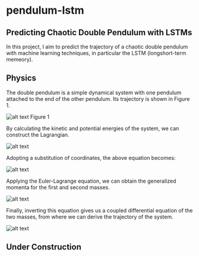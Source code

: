 # pendulum-lstm
## Predicting Chaotic Double Pendulum with LSTMs
In this project, I aim to predict the trajectory of a chaotic double pendulum with machine learning techniques, in particular the LSTM (longshort-term memeory).
## Physics
The double pendulum is a simple dynamical system with one pendulum attached to the end of the other pendulum. Its trajectory is shown in Figure 1.

![alt text](https://upload.wikimedia.org/wikipedia/commons/6/65/Trajektorie_eines_Doppelpendels.gif)
Figure 1

By calculating the kinetic and potential energies of the system, we can construct the Lagrangian.

![alt text](https://wikimedia.org/api/rest_v1/media/math/render/svg/2ec151d95ac6e7eb0bb11dadf1c39dac6b9514f0)

Adopting a substitution of coordinates, the above equation becomes:

![alt text](https://user-images.githubusercontent.com/43424403/131668420-d726b42b-d655-485e-b563-68a8bc8becd3.png)

Applying the Euler-Lagrange equation, we can obtain the generalized momenta for the first and second masses.

![alt text](https://wikimedia.org/api/rest_v1/media/math/render/svg/d511d9e2eb6a41c02318bc469f6e94f7e2217f92)

Finally, inverting this equation gives us a coupled differential equation of the two masses, from where we can derive the trajectory of the system.

![alt text](https://wikimedia.org/api/rest_v1/media/math/render/svg/ea30dfe9ba779902cca5f518a71567407e4974ce)


## Under Construction
